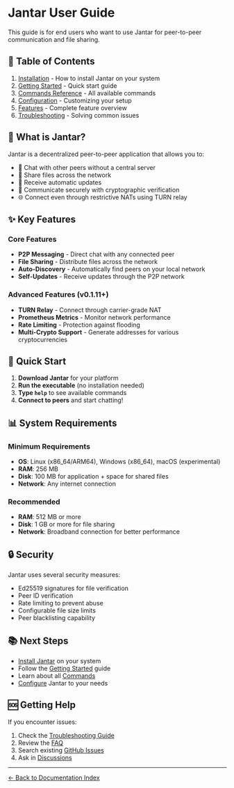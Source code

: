 # Jantar User Guide

This guide is for end users who want to use Jantar for peer-to-peer communication and file sharing.

## 📑 Table of Contents

1. [Installation](installation.md) - How to install Jantar on your system
2. [Getting Started](getting-started.md) - Quick start guide
3. [Commands Reference](commands.md) - All available commands
4. [Configuration](configuration.md) - Customizing your setup
5. [Features](features.md) - Complete feature overview
6. [Troubleshooting](troubleshooting.md) - Solving common issues

## 🎯 What is Jantar?

Jantar is a decentralized peer-to-peer application that allows you to:
- 💬 Chat with other peers without a central server
- 📁 Share files across the network
- 🔄 Receive automatic updates
- 🔐 Communicate securely with cryptographic verification
- 🌐 Connect even through restrictive NATs using TURN relay

## ✨ Key Features

### Core Features
- **P2P Messaging** - Direct chat with any connected peer
- **File Sharing** - Distribute files across the network
- **Auto-Discovery** - Automatically find peers on your local network
- **Self-Updates** - Receive updates through the P2P network

### Advanced Features (v0.1.11+)
- **TURN Relay** - Connect through carrier-grade NAT
- **Prometheus Metrics** - Monitor network performance
- **Rate Limiting** - Protection against flooding
- **Multi-Crypto Support** - Generate addresses for various cryptocurrencies

## 🚀 Quick Start

1. **Download Jantar** for your platform
2. **Run the executable** (no installation needed)
3. **Type `help`** to see available commands
4. **Connect to peers** and start chatting!

## 📊 System Requirements

### Minimum Requirements
- **OS**: Linux (x86_64/ARM64), Windows (x86_64), macOS (experimental)
- **RAM**: 256 MB
- **Disk**: 100 MB for application + space for shared files
- **Network**: Any internet connection

### Recommended
- **RAM**: 512 MB or more
- **Disk**: 1 GB or more for file sharing
- **Network**: Broadband connection for better performance

## 🔒 Security

Jantar uses several security measures:
- Ed25519 signatures for file verification
- Peer ID verification
- Rate limiting to prevent abuse
- Configurable file size limits
- Peer blacklisting capability

## 📚 Next Steps

- [Install Jantar](installation.md) on your system
- Follow the [Getting Started](getting-started.md) guide
- Learn about all [Commands](commands.md)
- [Configure](configuration.md) Jantar to your needs

## 🆘 Getting Help

If you encounter issues:
1. Check the [Troubleshooting Guide](troubleshooting.md)
2. Review the [FAQ](faq.md)
3. Search existing [GitHub Issues](https://github.com/yourrepo/issues)
4. Ask in [Discussions](https://github.com/yourrepo/discussions)

---
[← Back to Documentation Index](../Index.md)